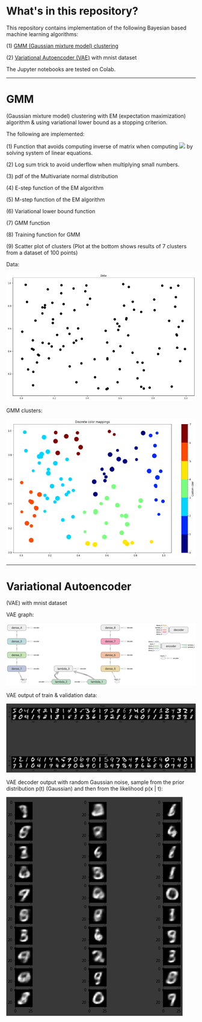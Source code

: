 # What's in this repository?

This repository contains implementation of the following Bayesian based machine
learning algorithms:

(1) [GMM (Gaussian mixture model) clustering](#gmm)

(2) [Variational Autoencoder (VAE)](#Variational-Autoencoder) with mnist dataset

The Jupyter notebooks are tested on Colab.

---

# GMM
(Gaussian mixture model) clustering with EM (expectation maximization) algorithm & using variational lower bound as a stopping criterion.

The following are implemented:

(1) Function that avoids computing inverse of matrix when computing
<img src="https://render.githubusercontent.com/render/math?math=y = A^{-1}x">
by solving system of linear equations.

(2) Log sum trick to avoid underflow when multiplying small numbers.

(3) pdf of the Multivariate normal distribution

(4) E-step function of the EM algorithm

(5) M-step function of the EM algorithm

(6) Variational lower bound function

(7) GMM function

(8) Training function for GMM

(9) Scatter plot of clusters (Plot at the bottom shows results of 7 clusters from
  a dataset of 100 points)

Data:

![](https://github.com/ChuaCheowHuan/GMM_clustering/blob/master/png/gmm_data.png)

GMM clusters:

![](https://github.com/ChuaCheowHuan/GMM_clustering/blob/master/png/gmm_cluster.png)

---

# Variational Autoencoder
(VAE) with mnist dataset

VAE graph:

![](https://github.com/ChuaCheowHuan/GMM_clustering/blob/master/png/vae_mnist_graph.png)

VAE output of train & validation data:

![](https://github.com/ChuaCheowHuan/GMM_clustering/blob/master/png/vae_mnist_train_val.png)

VAE decoder output with random Gaussian noise, sample from the prior distribution p(t) (Gaussian) and then from the likelihood p(x | t):

![](https://github.com/ChuaCheowHuan/GMM_clustering/blob/master/png/vae_mnist_N_gen.png)
